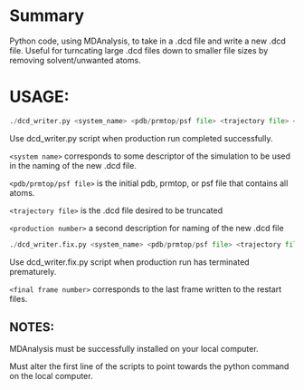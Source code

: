 # Summary 
Python code, using MDAnalysis, to take in a .dcd file and write a new .dcd file. Useful for turncating large .dcd files down to smaller file sizes by removing solvent/unwanted atoms. 

# USAGE:
```python
./dcd_writer.py <system_name> <pdb/prmtop/psf file> <trajectory file> <production number>
```
  Use dcd_writer.py script when production run completed successfully.
  
  `<system name>` corresponds to some descriptor of the simulation to be used in the naming of the new .dcd file.
  
  `<pdb/prmtop/psf file>` is the initial pdb, prmtop, or psf file that contains all atoms.
  
  `<trajectory file>` is the .dcd file desired to be truncated
  
  `<production number>` a second description for naming of the new .dcd file 

```python  
./dcd_writer.fix.py <system_name> <pdb/prmtop/psf file> <trajectory file> <production number> <final frame number>
```
  Use dcd_writer.fix.py script when production run has terminated prematurely.

  `<final frame number>` corresponds to the last frame written to the restart files. 

## NOTES:
  MDAnalysis must be successfully installed on your local computer.
  
  Must alter the first line of the scripts to point towards the python command on the local computer.
  
  
  
